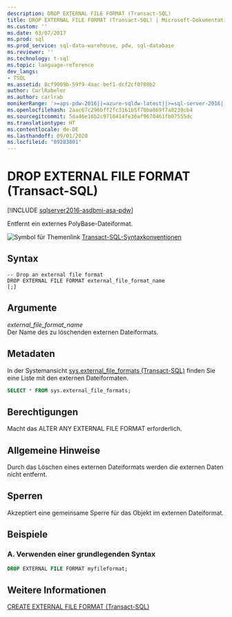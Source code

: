 ```yaml
---
description: DROP EXTERNAL FILE FORMAT (Transact-SQL)
title: DROP EXTERNAL FILE FORMAT (Transact-SQL) | Microsoft-Dokumentation
ms.custom: ''
ms.date: 03/07/2017
ms.prod: sql
ms.prod_service: sql-data-warehouse, pdw, sql-database
ms.reviewer: ''
ms.technology: t-sql
ms.topic: language-reference
dev_langs:
- TSQL
ms.assetid: 8cf9009b-59f9-4aac-bef1-dcf2cf0708b2
author: CarlRabeler
ms.author: carlrab
monikerRange: '>=aps-pdw-2016||=azure-sqldw-latest||>=sql-server-2016||=sqlallproducts-allversions||>=sql-server-linux-2017||=azuresqldb-mi-current'
ms.openlocfilehash: 2aac67c296bff2fc3161b5f70ba869f7a8239cb4
ms.sourcegitcommit: 5da46e16b2c9710414fe36af9670461fb07555dc
ms.translationtype: HT
ms.contentlocale: de-DE
ms.lasthandoff: 09/01/2020
ms.locfileid: "89283801"
---
```

# <a name="drop-external-file-format-transact-sql"></a>DROP EXTERNAL FILE FORMAT (Transact-SQL)
[!INCLUDE [sqlserver2016-asdbmi-asa-pdw](../../includes/applies-to-version/sqlserver2016-asdbmi-asa-pdw.md)]

  Entfernt ein externes PolyBase-Dateiformat.  
  
 ![Symbol für Themenlink](../../database-engine/configure-windows/media/topic-link.gif "Symbol für Themenlink") [Transact-SQL-Syntaxkonventionen](../../t-sql/language-elements/transact-sql-syntax-conventions-transact-sql.md)  
  
## <a name="syntax"></a>Syntax  
  
```syntaxsql
-- Drop an external file format  
DROP EXTERNAL FILE FORMAT external_file_format_name  
[;]  
```  
  
## <a name="arguments"></a>Argumente  
 *external_file_format_name*  
 Der Name des zu löschenden externen Dateiformats.  
  
## <a name="metadata"></a>Metadaten  
 In der Systemansicht [sys.external_file_formats &#40;Transact-SQL&#41;](../../relational-databases/system-catalog-views/sys-external-file-formats-transact-sql.md) finden Sie eine Liste mit den externen Dateiformaten.  
  
```sql  
SELECT * FROM sys.external_file_formats;  
```  
  
## <a name="permissions"></a>Berechtigungen  
 Macht das ALTER ANY EXTERNAL FILE FORMAT erforderlich.  
  
## <a name="general-remarks"></a>Allgemeine Hinweise  
 Durch das Löschen eines externen Dateiformats werden die externen Daten nicht entfernt.  
  
## <a name="locking"></a>Sperren  
 Akzeptiert eine gemeinsame Sperre für das Objekt im externen Dateiformat.  
  
## <a name="examples"></a>Beispiele  
  
### <a name="a-using-basic-syntax"></a>A. Verwenden einer grundlegenden Syntax  
  
```sql  
DROP EXTERNAL FILE FORMAT myfileformat;  
```  
  
## <a name="see-also"></a>Weitere Informationen  
 [CREATE EXTERNAL FILE FORMAT &#40;Transact-SQL&#41;](../../t-sql/statements/create-external-file-format-transact-sql.md)  
  
  

